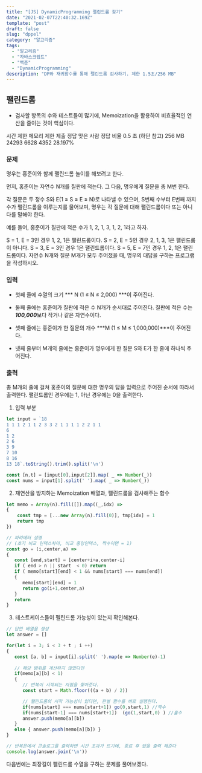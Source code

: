 ```yaml
---
title: "[JS] DynamicProgramming 펠린드롬 찾기"
date: "2021-02-07T22:40:32.169Z"
template: "post"
draft: false
slug: "dppel"
category: "알고리즘"
tags:
  - "알고리즘"
  - "자바스크립트"
  - "백준"
  - "DynamicProgramming"
description: "DP와 재귀함수를 통해 펠린드롬 검사하기. 제한 1.5초/256 MB"
---
```

## 팰린드롬
-  검사할 항목의 수와 테스트들이 많기에, Memoization을 활용하여 비효율적인 연산을 줄이는 것이 핵심이다.
 
시간 제한	메모리 제한	제출	정답	맞은 사람	정답 비율
0.5 초 (하단 참고)	256 MB	24293	6628	4352	28.197%
### 문제
명우는 홍준이와 함께 팰린드롬 놀이를 해보려고 한다.

먼저, 홍준이는 자연수 N개를 칠판에 적는다. 그 다음, 명우에게 질문을 총 M번 한다.

각 질문은 두 정수 S와 E(1 ≤ S ≤ E ≤ N)로 나타낼 수 있으며, S번째 수부터 E번째 까지 수가 팰린드롬을 이루는지를 물어보며, 명우는 각 질문에 대해 팰린드롬이다 또는 아니다를 말해야 한다.

예를 들어, 홍준이가 칠판에 적은 수가 1, 2, 1, 3, 1, 2, 1라고 하자.

S = 1, E = 3인 경우 1, 2, 1은 팰린드롬이다.
S = 2, E = 5인 경우 2, 1, 3, 1은 팰린드롬이 아니다.
S = 3, E = 3인 경우 1은 팰린드롬이다.
S = 5, E = 7인 경우 1, 2, 1은 팰린드롬이다.
자연수 N개와 질문 M개가 모두 주어졌을 때, 명우의 대답을 구하는 프로그램을 작성하시오.

### 입력
- 첫째 줄에 수열의 크기 *** N (1 ≤ N ≤ 2,000) ***이 주어진다.

- 둘째 줄에는 홍준이가 칠판에 적은 수 N개가 순서대로 주어진다. 칠판에 적은 수는 ***100,000***보다 작거나 같은 자연수이다.

- 셋째 줄에는 홍준이가 한 질문의 개수 ***M (1 ≤ M ≤ 1,000,000)***이 주어진다.

- 넷째 줄부터 M개의 줄에는 홍준이가 명우에게 한 질문 S와 E가 한 줄에 하나씩 주어진다.

### 출력
총 M개의 줄에 걸쳐 홍준이의 질문에 대한 명우의 답을 입력으로 주어진 순서에 따라서 출력한다. 팰린드롬인 경우에는 1, 아닌 경우에는 0을 출력한다.



1. 입력 부분

```javascript
let input = `18
1 1 1 2 1 1 2 3 3 2 1 1 1 1 2 2 1 1
6
1 2
2 6
3 9
7 10
8 16
13 18`.toString().trim().split('\n')

const [n,t] = [input[0],input[2]].map( _ => Number(_))
const nums = input[1].split(' ').map( _ => Number(_))

```

2. 재연산을 방지하는 Memoization 배열과, 펠린드롬을 검사해주는 함수

``` javascript
let memo = Array(n).fill([]).map((_,idx) => 
{ 
    const tmp = [...new Array(n).fill(0)], tmp[idx] = 1
    return tmp 
})

// 파라메터 설명
// (초기 비교 인덱스차이, 비교 중앙인덱스, 짝수이면 = 1)
const go = (i,center,a) =>
{
   const [end,start] = [center+i+a,center-i]
   if ( end > n || start  < 0) return 
   if ( memo[start][end] < 1 && nums[start] === nums[end])
   {
      memo[start][end] = 1
      return go(i+1,center,a)
   }
   return 
}

```

3. 테스트케이스들이 펠린드롬 가능성이 있는지 확인해본다.

``` javascript
// 답안 배열을 생성 
let answer = []

for(let i = 3; i < 3 + t ; i ++)
{
   const [a, b] = input[i].split(' ').map(e => Number(e)-1)
   
   // 해당 범위를 계산하지 않았다면
   if(memo[a][b] < 1)
   {
      // 반복이 시작되는 지점을 찾아준다.
      const start = Math.floor(((a + b) / 2))

      // 팰린드롬의 시작 가능성이 있다면, 판별 함수를 바로 실행한다.
      if(nums[start] === nums[start+1]) go(0,start,1) //짝수
      if(nums[start-1] === nums[start+1])  (go(1,start,0) ) //홀수
      answer.push(memo[a][b])
   }
   else { answer.push(memo[a][b]) }
}

// 반복문에서 콘솔로그를 출력하면 시간 초과가 뜨기에, 종료 후 답을 출력 해준다
console.log(answer.join('\n'))

```

다음번에는 최장길이 펠린드롬 수열을 구하는 문제를 풀어보겠다.